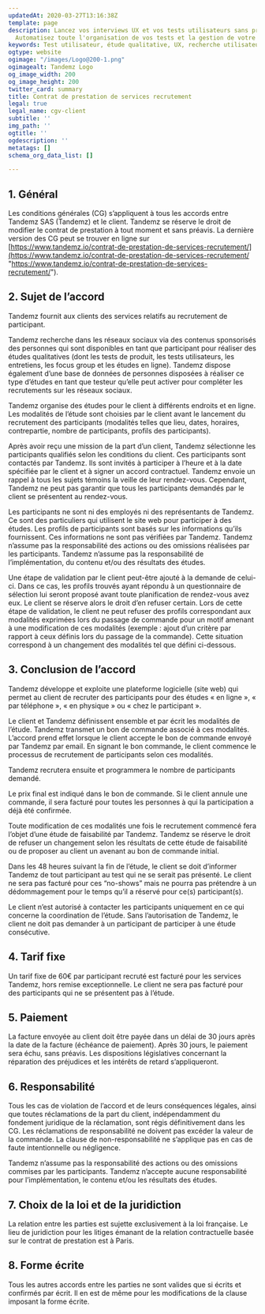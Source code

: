 ```yaml
---
updatedAt: 2020-03-27T13:16:38Z
template: page
description: Lancez vos interviews UX et vos tests utilisateurs sans prise de tête.
  Automatisez toute l'organisation de vos tests et la gestion de votre panel.
keywords: Test utilisateur, étude qualitative, UX, recherche utilisateur, panel
ogtype: website
ogimage: "/images/Logo@200-1.png"
ogimagealt: Tandemz Logo
og_image_width: 200
og_image_height: 200
twitter_card: summary
title: Contrat de prestation de services recrutement
legal: true
legal_name: cgv-client
subtitle: ''
img_path: ''
ogtitle: ''
ogdescription: ''
metatags: []
schema_org_data_list: []

---
```

## 1. Général

Les conditions générales (CG) s’appliquent à tous les accords entre Tandemz SAS (Tandemz) et le client. Tandemz se réserve le droit de modifier le contrat de prestation à tout moment et sans préavis. La dernière version des CG peut se trouver en ligne sur [https://www.tandemz.io/contrat-de-prestation-de-services-recrutement/](https://www.tandemz.io/contrat-de-prestation-de-services-recrutement/ "https://www.tandemz.io/contrat-de-prestation-de-services-recrutement/").

## 2. Sujet de l’accord

Tandemz fournit aux clients des services relatifs au recrutement de participant.

Tandemz recherche dans les réseaux sociaux via des contenus sponsorisés des personnes qui sont disponibles en tant que participant pour réaliser des études qualitatives (dont les tests de produit, les tests utilisateurs, les entretiens, les focus group et les études en ligne). Tandemz dispose également d’une base de données de personnes disposées à réaliser ce type d’études en tant que testeur qu’elle peut activer pour compléter les recrutements sur les réseaux sociaux.

Tandemz organise des études pour le client à différents endroits et en ligne. Les modalités de l’étude sont choisies par le client avant le lancement du recrutement des participants (modalités telles que lieu, dates, horaires, contrepartie, nombre de participants, profils des participants).

Après avoir reçu une mission de la part d’un client, Tandemz sélectionne les participants qualifiés selon les conditions du client. Ces participants sont contactés par Tandemz. Ils sont invités à participer à l’heure et à la date spécifiée par le client et à signer un accord contractuel. Tandemz envoie un rappel à tous les sujets témoins la veille de leur rendez-vous. Cependant, Tandemz ne peut pas garantir que tous les participants demandés par le client se présentent au rendez-vous.

Les participants ne sont ni des employés ni des représentants de Tandemz. Ce sont des particuliers qui utilisent le site web pour participer à des études. Les profils de participants sont basés sur les informations qu’ils fournissent. Ces informations ne sont pas vérifiées par Tandemz. Tandemz n’assume pas la responsabilité des actions ou des omissions réalisées par les participants. Tandemz n’assume pas la responsabilité de l’implémentation, du contenu et/ou des résultats des études.

Une étape de validation par le client peut-être ajouté à la demande de celui-ci. Dans ce cas, les profils trouvés ayant répondu à un questionnaire de sélection lui seront proposé avant toute planification de rendez-vous avez eux. Le client se réserve alors le droit d’en refuser certain. Lors de cette étape de validation, le client ne peut refuser des profils correspondant aux modalités exprimées lors du passage de commande pour un motif amenant à une modification de ces modalités (exemple : ajout d’un critère par rapport à ceux définis lors du passage de la commande). Cette situation correspond à un changement des modalités tel que défini ci-dessous.

## 3. Conclusion de l’accord

Tandemz développe et exploite une plateforme logicielle (site web) qui permet au client de recruter des participants pour des études « en ligne », « par téléphone », « en physique » ou « chez le participant ».

Le client et Tandemz définissent ensemble et par écrit les modalités de l’étude. Tandemz transmet un bon de commande associé à ces modalités. L’accord prend effet lorsque le client accepte le bon de commande envoyé par Tandemz par email. En signant le bon commande, le client commence le processus de recrutement de participants selon ces modalités.

Tandemz recrutera ensuite et programmera le nombre de participants demandé.

Le prix final est indiqué dans le bon de commande. Si le client annule une commande, il sera facturé pour toutes les personnes à qui la participation a déjà été confirmée.

Toute modification de ces modalités une fois le recrutement commencé fera l’objet d’une étude de faisabilité par Tandemz. Tandemz se réserve le droit de refuser un changement selon les résultats de cette étude de faisabilité ou de proposer au client un avenant au bon de commande initial.

Dans les 48 heures suivant la fin de l’étude, le client se doit d’informer Tandemz de tout participant au test qui ne se serait pas présenté. Le client ne sera pas facturé pour ces “no-shows” mais ne pourra pas prétendre à un dédommagement pour le temps qu’il a réservé pour ce(s) participant(s).

Le client n’est autorisé à contacter les participants uniquement en ce qui concerne la coordination de l’étude. Sans l’autorisation de Tandemz, le client ne doit pas demander à un participant de participer à une étude consécutive.

## 4. Tarif fixe

Un tarif fixe de 60€ par participant recruté est facturé pour les services Tandemz, hors remise exceptionnelle. Le client ne sera pas facturé pour des participants qui ne se présentent pas à l’étude.

## 5. Paiement

La facture envoyée au client doit être payée dans un délai de 30 jours après la date de la facture (échéance de paiement). Après 30 jours, le paiement sera échu, sans préavis. Les dispositions législatives concernant la réparation des préjudices et les intérêts de retard s’appliqueront.

## 6. Responsabilité

Tous les cas de violation de l’accord et de leurs conséquences légales, ainsi que toutes réclamations de la part du client, indépendamment du fondement juridique de la réclamation, sont régis définitivement dans les CG. Les réclamations de responsabilité ne doivent pas excéder la valeur de la commande. La clause de non-responsabilité ne s’applique pas en cas de faute intentionnelle ou négligence.

Tandemz n’assume pas la responsabilité des actions ou des omissions commises par les participants. Tandemz n’accepte aucune responsabilité pour l’implémentation, le contenu et/ou les résultats des études.

## 7. Choix de la loi et de la juridiction

La relation entre les parties est sujette exclusivement à la loi française. Le lieu de juridiction pour les litiges émanant de la relation contractuelle basée sur le contrat de prestation est à Paris.

## 8. Forme écrite

Tous les autres accords entre les parties ne sont valides que si écrits et confirmés par écrit. Il en est de même pour les modifications de la clause imposant la forme écrite.
